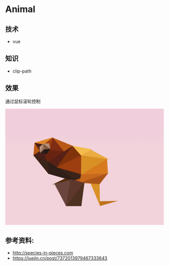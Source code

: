 # Animal

## 技术

- vue

## 知识

- clip-path

## 效果

通过鼠标滚轮控制

![通过鼠标滚轮控制](./public/1.gif)

## 参考资料:

- http://species-in-pieces.com
- https://juejin.cn/post/7372013979467333643
